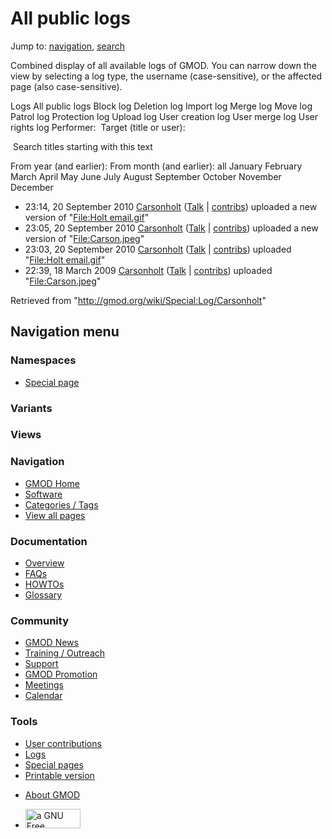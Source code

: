 <div id="mw-page-base" class="noprint">

</div>

<div id="mw-head-base" class="noprint">

</div>

<div id="content" class="mw-body" role="main">

<span id="top"></span>

<div id="mw-js-message" style="display:none;">

</div>



# <span dir="auto">All public logs</span>

<div id="bodyContent">

<div id="contentSub">

</div>

<div id="jump-to-nav" class="mw-jump">

Jump to: [navigation](#mw-navigation), [search](#p-search)

</div>

<div id="mw-content-text">

Combined display of all available logs of GMOD. You can narrow down the
view by selecting a log type, the username (case-sensitive), or the
affected page (also case-sensitive).

Logs All public logs Block log Deletion log Import log Merge log Move
log Patrol log Protection log Upload log User creation log User merge
log User rights log <span style="white-space: nowrap">Performer: </span>
<span style="white-space: nowrap">Target (title or user): </span>

 Search titles starting with this text

From year (and earlier): From month (and earlier): all January February
March April May June July August September October November December

- 23:14, 20 September 2010
  <a href="/wiki/User:Carsonholt" class="mw-userlink"
  title="User:Carsonholt">Carsonholt</a>
  <span class="mw-usertoollinks">(<a
  href="/mediawiki/index.php?title=User_talk:Carsonholt&amp;action=edit&amp;redlink=1"
  class="new" title="User talk:Carsonholt (page does not exist)">Talk</a>
  \|
  [contribs](/wiki/Special:Contributions/Carsonholt "Special:Contributions/Carsonholt"))</span>
  uploaded a new version of "[File:Holt
  email.gif](/wiki/File:Holt_email.gif "File:Holt email.gif")"
- 23:05, 20 September 2010
  <a href="/wiki/User:Carsonholt" class="mw-userlink"
  title="User:Carsonholt">Carsonholt</a>
  <span class="mw-usertoollinks">(<a
  href="/mediawiki/index.php?title=User_talk:Carsonholt&amp;action=edit&amp;redlink=1"
  class="new" title="User talk:Carsonholt (page does not exist)">Talk</a>
  \|
  [contribs](/wiki/Special:Contributions/Carsonholt "Special:Contributions/Carsonholt"))</span>
  uploaded a new version of
  "[File:Carson.jpeg](/wiki/File:Carson.jpeg "File:Carson.jpeg")"
- 23:03, 20 September 2010
  <a href="/wiki/User:Carsonholt" class="mw-userlink"
  title="User:Carsonholt">Carsonholt</a>
  <span class="mw-usertoollinks">(<a
  href="/mediawiki/index.php?title=User_talk:Carsonholt&amp;action=edit&amp;redlink=1"
  class="new" title="User talk:Carsonholt (page does not exist)">Talk</a>
  \|
  [contribs](/wiki/Special:Contributions/Carsonholt "Special:Contributions/Carsonholt"))</span>
  uploaded "[File:Holt
  email.gif](/wiki/File:Holt_email.gif "File:Holt email.gif")"
- 22:39, 18 March 2009
  <a href="/wiki/User:Carsonholt" class="mw-userlink"
  title="User:Carsonholt">Carsonholt</a>
  <span class="mw-usertoollinks">(<a
  href="/mediawiki/index.php?title=User_talk:Carsonholt&amp;action=edit&amp;redlink=1"
  class="new" title="User talk:Carsonholt (page does not exist)">Talk</a>
  \|
  [contribs](/wiki/Special:Contributions/Carsonholt "Special:Contributions/Carsonholt"))</span>
  uploaded
  "[File:Carson.jpeg](/wiki/File:Carson.jpeg "File:Carson.jpeg")"

</div>

<div class="printfooter">

Retrieved from "<http://gmod.org/wiki/Special:Log/Carsonholt>"

</div>

<div id="catlinks" class="catlinks catlinks-allhidden">

</div>

<div class="visualClear">

</div>

</div>

</div>

<div id="mw-navigation">

## Navigation menu

<div id="mw-head">



<div id="left-navigation">

<div id="p-namespaces" class="vectorTabs" role="navigation"
aria-labelledby="p-namespaces-label">

### Namespaces

- <span id="ca-nstab-special">[Special
  page](/wiki/Special:Log/Carsonholt "This is a special page, you cannot edit the page itself")</span>

</div>

<div id="p-variants" class="vectorMenu emptyPortlet" role="navigation"
aria-labelledby="p-variants-label">

### 

### Variants[](#)

<div class="menu">

</div>

</div>

</div>

<div id="right-navigation">

<div id="p-views" class="vectorTabs emptyPortlet" role="navigation"
aria-labelledby="p-views-label">

### Views

</div>



</div>



</div>

</div>

</div>

<div id="mw-panel">

<div id="p-logo" role="banner">

<a href="/wiki/Main_Page"
style="background-image: url(http://gmod.org/images/GMOD-cogs.png);"
title="Visit the main page"></a>

</div>

<div id="p-Navigation" class="portal" role="navigation"
aria-labelledby="p-Navigation-label">

### Navigation

<div class="body">

- <span id="n-GMOD-Home">[GMOD Home](/wiki/Main_Page)</span>
- <span id="n-Software">[Software](/wiki/GMOD_Components)</span>
- <span id="n-Categories-.2F-Tags">[Categories /
  Tags](/wiki/Categories)</span>
- <span id="n-View-all-pages">[View all
  pages](/wiki/Special:AllPages)</span>

</div>

</div>

<div id="p-Documentation" class="portal" role="navigation"
aria-labelledby="p-Documentation-label">

### Documentation

<div class="body">

- <span id="n-Overview">[Overview](/wiki/Overview)</span>
- <span id="n-FAQs">[FAQs](/wiki/Category:FAQ)</span>
- <span id="n-HOWTOs">[HOWTOs](/wiki/Category:HOWTO)</span>
- <span id="n-Glossary">[Glossary](/wiki/Glossary)</span>

</div>

</div>

<div id="p-Community" class="portal" role="navigation"
aria-labelledby="p-Community-label">

### Community

<div class="body">

- <span id="n-GMOD-News">[GMOD News](/wiki/GMOD_News)</span>
- <span id="n-Training-.2F-Outreach">[Training /
  Outreach](/wiki/Training_and_Outreach)</span>
- <span id="n-Support">[Support](/wiki/Support)</span>
- <span id="n-GMOD-Promotion">[GMOD
  Promotion](/wiki/GMOD_Promotion)</span>
- <span id="n-Meetings">[Meetings](/wiki/Meetings)</span>
- <span id="n-Calendar">[Calendar](/wiki/Calendar)</span>

</div>

</div>

<div id="p-tb" class="portal" role="navigation"
aria-labelledby="p-tb-label">

### Tools

<div class="body">

- <span id="t-contributions">[User
  contributions](/wiki/Special:Contributions/Carsonholt "A list of contributions of this user")</span>
- <span id="t-log">[Logs](/wiki/Special:Log/Carsonholt)</span>
- <span id="t-specialpages"><a href="/wiki/Special:SpecialPages" accesskey="q"
  title="A list of all special pages [q]">Special pages</a></span>
- <span id="t-print"><a
  href="/mediawiki/index.php?title=Special:Log/Carsonholt&amp;printable=yes"
  rel="alternate" accesskey="p"
  title="Printable version of this page [p]">Printable version</a></span>

</div>

</div>

</div>

</div>

<div id="footer" role="contentinfo">

- <span id="footer-places-about">[About
  GMOD](/wiki/GMOD:About "GMOD:About")</span>

<!-- -->

- <span id="footer-copyrightico">[<img src="http://www.gnu.org/graphics/gfdl-logo-small.png" width="88"
  height="31" alt="a GNU Free Documentation License" />](http://www.gnu.org/licenses/fdl-1.3.html)</span>




</div>
